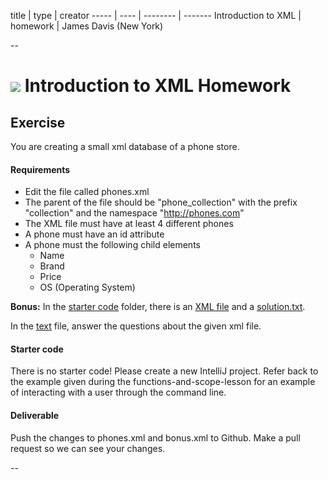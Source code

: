 title | type | creator
----- | ---- | -------- | -------
Introduction to XML | homework | James Davis (New York)

--

# ![](https://ga-dash.s3.amazonaws.com/production/assets/logo-9f88ae6c9c3871690e33280fcf557f33.png) Introduction to XML Homework

## Exercise

You are creating a small xml database of a phone store.

#### Requirements

* Edit the file called phones.xml
* The parent of the file should be "phone_collection" with the prefix "collection" and the namespace "http://phones.com"
* The XML file must have at least 4 different phones
* A phone must have an id attribute
* A phone must the following child elements
  * Name
  * Brand
  * Price
  * OS (Operating System)

**Bonus:**
In the [starter code](starter-code) folder, there is an [XML file](starter-code/library.xml) and a [solution.txt](starter-code/bonus.txt).

In the [text](starter-code/bonus.txt) file, answer the questions about the given xml file.

#### Starter code

There is no starter code!  Please create a new IntelliJ project. Refer back to the example given during the functions-and-scope-lesson for an example of interacting with a user through the command line.

#### Deliverable

Push the changes to phones.xml and bonus.xml to Github. Make a pull request so we can see your changes.

--
